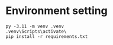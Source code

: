 

# Environment setting

```
py -3.11 -m venv .venv
.venv\Scripts\activate\
pip install -r requirements.txt
```